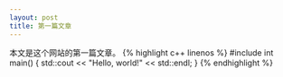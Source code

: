 ```yaml
---
layout: post
title: 第一篇文章
---
```


本文是这个网站的第一篇文章。
{% highlight c++ linenos %}
#include <iostream>
int main() {
  std::cout << "Hello, world!" << std::endl;
}
{% endhighlight %}
